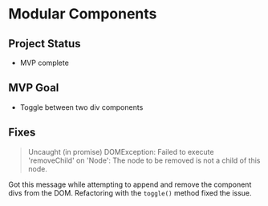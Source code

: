 # Modular Components

## Project Status

- MVP complete

## MVP Goal

- Toggle between two div components

## Fixes

> Uncaught (in promise) DOMException: Failed to execute 'removeChild' on 'Node': The node to be removed is not a child of this node.

Got this message while attempting to append and remove the component divs from the DOM. Refactoring with the `toggle()` method fixed the issue.
